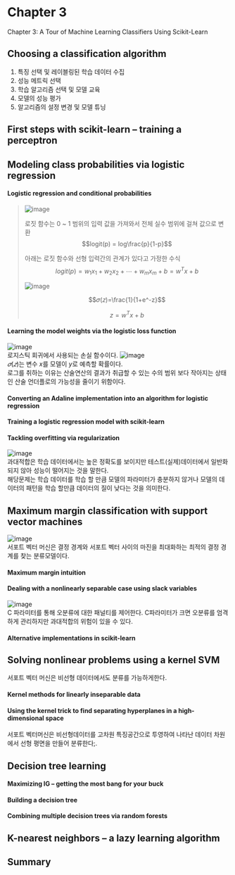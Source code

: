 # Chapter 3
Chapter 3: A Tour of Machine Learning Classifiers Using Scikit-Learn


## Choosing a classification algorithm  
1. 특징 선택 및 레이블링된 학습 데이터 수집  
2. 성능 메트릭 선택  
3. 학습 알고리즘 선택 및 모델 교육  
4. 모델의 성능 평가  
5. 알고리즘의 설정 변경 및 모델 튜닝  
## First steps with scikit-learn – training a perceptron  
## Modeling class probabilities via logistic regression  
#### Logistic regression and conditional probabilities  
>   
> ![image](https://user-images.githubusercontent.com/63633387/190896820-ccf2b591-c8b5-48c7-bc82-176092a4d640.png)
>    
> 로짓 함수는 0 ~ 1 범위의 입력 값을 가져와서 전체 실수 범위에 걸쳐 값으로 변환
> $$logit(p) = log\frac{p}{1-p}$$
>   
> 아래는 로짓 함수와 선형 입력간의 관계가 있다고 가정한 수식
> $$logit(p) = w_1x_1 + w_2x_2 + \cdots + w_mx_m + b = w^Tx + b$$
>   
> ![image](https://user-images.githubusercontent.com/63633387/190896834-31833ce8-95bb-4ef9-8844-3b435711b922.png)  
>  
>  $$𝜎(𝑧)=\frac{1}{1+e^-z}$$
>  
>  $$z = w^Tx + b$$
>   
#### Learning the model weights via the logistic loss function  
![image](https://user-images.githubusercontent.com/63633387/190898034-922d66c4-d11e-44a8-ab80-b2f3ae97ac8b.png)  
로지스틱 회귀에서 사용되는 손실 함수이다. 
![image](https://user-images.githubusercontent.com/63633387/190898058-e7ce0d9d-defe-495f-9f7f-cc0afd6c79d3.png)  
$𝜎(𝑧)$는 변수 $x$를 모델이 $y$로 예측할 확률이다.   
로그를 취하는 이유는 산술연산의 결과가 취급할 수 있는 수의 범위 보다 작아지는 상태인 산술 언더플로의 가능성을 줄이기 위함이다.
#### Converting an Adaline implementation into an algorithm for logistic regression  
#### Training a logistic regression model with scikit-learn  
#### Tackling overfitting via regularization  
![image](https://user-images.githubusercontent.com/63633387/190898417-16158175-2f38-4af6-b3c7-cf48612ddfa5.png)  
과대적합은 학습 데이터에서는 높은 정확도를 보이지만 테스트(실제)데이터에서 일반화되지 않아 성능이 떨어지는 것을 말한다.  
해당문제는 학습 데이터를 학습 할 만큼 모델의 파라미터가 충분하지 않거나 모델의 데이터의 패턴을 학습 할만큼 데이터의 질이 낮다는 것을 의미한다.  
## Maximum margin classification with support vector machines  
![image](https://user-images.githubusercontent.com/63633387/190898627-a644546d-54b3-4cb6-bd91-d7a1b0fd0563.png)  
서포트 벡터 머신은 결정 경계와 서포트 벡터 사이의 마진을 최대화하는 최적의 결정 경계를 찾는 분류모델이다. 
#### Maximum margin intuition  
#### Dealing with a nonlinearly separable case using slack variables  
![image](https://user-images.githubusercontent.com/63633387/190898826-7d2af00c-56ee-437a-a540-10ae916c1893.png)  
C 파라미터를 통해 오분류에 대한 패널티를 제어한다. C파라미터가 크면 오분류를 엄격하게 관리하지만 과대적합의 위험이 있을 수 있다.

#### Alternative implementations in scikit-learn  
## Solving nonlinear problems using a kernel SVM  
서포트 벡터 머신은 비선형 데이터에서도 분류를 가능하게한다.
#### Kernel methods for linearly inseparable data  
#### Using the kernel trick to find separating hyperplanes in a high-dimensional space  
서포트 벡터머신은 비선형데이터를 고차원 특징공간으로 투영하여 나타난 데이터 차원에서 선형 평면을 만들어 분류한다;.
## Decision tree learning  
#### Maximizing IG – getting the most bang for your buck  
#### Building a decision tree  
#### Combining multiple decision trees via random forests  
## K-nearest neighbors – a lazy learning algorithm  
## Summary 
 
